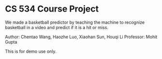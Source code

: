 # CS 534 Course Project

We made a basketball predictor by teaching the machine to recognize basketball in a video and predict if it is a hit or miss.

Author: Chentao Wang, Haozhe Luo, Xiaohan Sun, Houqi Li
Professor: Mohit Gupta

This is for demo use only.